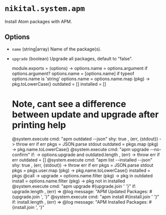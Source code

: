 
# `nikital.system.apm`

Install Atom packages with APM.

## Options

*   `name` (string|array)
    Name of the package(s).
*   `upgrade` (boolean)
    Upgrade all packages, default to "false".

    module.exports = (options) ->
      options.name = options.argument if options.argument?
      options.name = [options.name] if typeof options.name is 'string'
      options.name = options.name.map (pkg) -> pkg.toLowerCase()
      outdated = []
      installed = []
      # Note, cant see a difference between update and upgrade after printing help
      @system.execute
        cmd: "apm outdated --json"
        shy: true
      , (err, {stdout}) ->
        throw err if err
        pkgs = JSON.parse stdout
        outdated = pkgs.map (pkg) -> pkg.name.toLowerCase()
      @system.execute
        cmd: "apm upgrade --no-confirm"
        if: -> options.upgrade and outdated.length
      , (err) ->
        throw err if err
        outdated = []
      @system.execute
        cmd: "apm list --installed --json"
        shy: true
      , (err, {stdout}) ->
        throw err if err
        pkgs = JSON.parse stdout
        pkgs = pkgs.user.map (pkg) -> pkg.name.toLowerCase()
        installed = pkgs
      @call ->
        upgrade = options.name.filter (pkg) -> pkg in outdated
        install = options.name.filter (pkg) -> pkg not in installed
        @system.execute
          cmd: "apm upgrade #{upgrade.join ' '}"
          if: upgrade.length
        , (err) =>
          @log message: "APM Updated Packages: #{upgrade.join ', '}"
        @system.execute
          cmd: "apm install #{install.join ' '}"
          if: install.length
        , (err) =>
          @log message: "APM Installed Packages: #{install.join ', '}"
